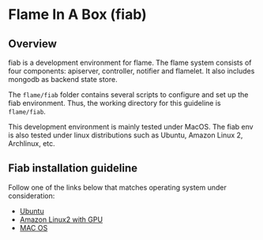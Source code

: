 # Flame In A Box (fiab)

## Overview

fiab is a development environment for flame.
The flame system consists of four components: apiserver, controller, notifier and flamelet.
It also includes mongodb as backend state store.


The `flame/fiab` folder contains several scripts to configure and set up the fiab environment.
Thus, the working directory for this guideline is `flame/fiab`.

This development environment is mainly tested under MacOS.
The fiab env is also tested under linux distributions such as Ubuntu, Amazon Linux 2, Archlinux, etc.

## Fiab installation guideline
Follow one of the links below that matches operating system under consideration:

* [Ubuntu](03-a-ubuntu.md)
* [Amazon Linux2 with GPU](03-b-amzn2-gpu.md)
* [MAC OS](03-c-mac.md)

